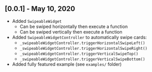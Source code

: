 ## [0.0.1] - May 10, 2020
- Added `SwipeableWidget`
  - Can be swiped horizontally then execute a function
  - Can be swiped vertically then execute a function
- Added `SwipeableWidgetController` to automatically swipe cards:
  - `_swipeableWidgetController.triggerHorizontalSwipeLeft()`
  - `_swipeableWidgetController.triggerHorizontalSwipeRight()`
  - `_swipeableWidgetController.triggerVerticalSwipeTop()`
  - `_swipeableWidgetController.triggerVerticalSwipeBottom()`
- Added fully featured example (see `examples/` folder)
